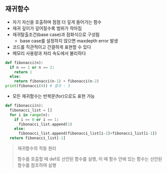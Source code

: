 ## 재귀함수

- 자기 자신을 호출하며 점점 더 깊게 들어가는 함수
- 재귀 깊이가 깊어질수록 범위가 작아짐
- 재귀탈출조건(base case)과 점화식으로 구성됨
  - base case를 설정하지 않으면 maxdepth error 발생
- 코드를 직관적이고 간결하게 표현할 수 있다
- 메모리 사용량과 처리 속도에서 불리하다

```python
def fibonacci(n):
  if n == 1 or n == 2:
    return 1
  else:
    return fibonacci(n-1) + fibonacci(n-2)
print(fibonacci(4)) # 결과 : 3
```

- 모든 재귀함수는 반복문(for)으로도 표현 가능

```python
def fibonacci(n):
  fibonacci_list = []
  for i in range(n):
    if i == 0 or i == 1:
      fibonacci_list.append(1)
    else:
      fibonacci_list.append(fibonacci_list[i-2]+fibonacci_list[i-1])
  return fibonacci_list[-1]
```

> 재귀함수의 작동 원리
>
> 함수를 호출할 때 def로 선언된 함수를 실행, 이 때 함수 안에 있는 함수는 선언된 함수를 참조하여 실행